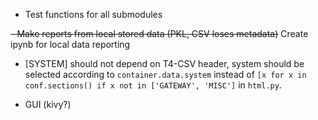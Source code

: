 - Test functions for all submodules

<s>- Make reports from local stored data (PKL, CSV loses metadata)</s> Create ipynb for local data reporting

- [SYSTEM] should not depend on T4-CSV header, system should be selected
according to `container.data.system` instead of
`[x for x in conf.sections() if x not in ['GATEWAY', 'MISC']` in `html.py`.

- GUI (kivy?)
